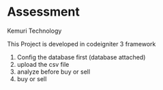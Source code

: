 # Assessment
Kemuri Technology


This Project is developed in codeigniter 3 framework
1. Config the database first (database attached)
2. upload the csv file
3. analyze before buy or sell
4. buy or sell
